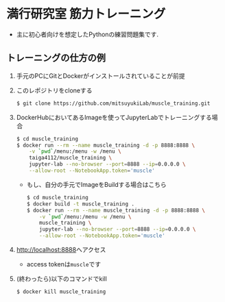 # 満行研究室 筋力トレーニング

- 主に初心者向けを想定したPythonの練習問題集です.


## トレーニングの仕方の例

1. 手元のPCにGitとDockerがインストールされていることが前提

1. このレポジトリをcloneする
    ```sh
    $ git clone https://github.com/mitsuyukiLab/muscle_training.git
    ```

1. DockerHubにおいてあるImageを使ってJupyterLabでトレーニングする場合
    ```sh
    $ cd muscle_training
    $ docker run --rm --name muscle_training -d -p 8888:8888 \
        -v `pwd`/menu:/menu -w /menu \
        taiga4112/muscle_training \
        jupyter-lab --no-browser --port=8888 --ip=0.0.0.0 \
        --allow-root --NotebookApp.token='muscle'
    ```

    - もし、自分の手元でImageをBuildする場合はこちら
        ```sh
        $ cd muscle_training
        $ docker build -t muscle_training .
        $ docker run --rm --name muscle_training -d -p 8888:8888 \
            -v `pwd`/menu:/menu -w /menu \
            muscle_training \
            jupyter-lab --no-browser --port=8888 --ip=0.0.0.0 \
            --allow-root --NotebookApp.token='muscle'
        ```
1. [http://localhost:8888](http://localhost:8888)へアクセス
    - access tokenは`muscle`です

1. (終わったら)以下のコマンドでkill
    ```sh
    $ docker kill muscle_training
    ```